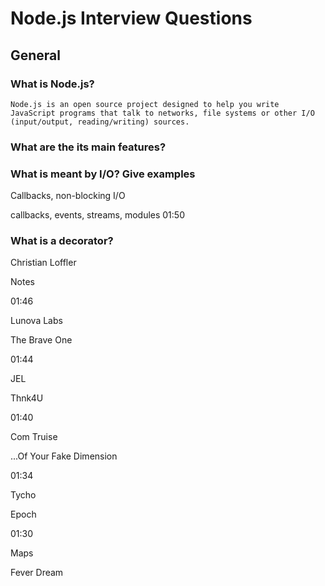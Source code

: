 # Node.js Interview Questions

## General

### What is Node.js?

    Node.js is an open source project designed to help you write JavaScript programs that talk to networks, file systems or other I/O (input/output, reading/writing) sources.

### What are the its main features?

### What is meant by I/O? Give examples

Callbacks, non-blocking I/O

callbacks, events, streams, modules
01:50

### What is a decorator?

Christian Loffler

Notes

01:46

Lunova Labs

The Brave One

01:44

JEL

Thnk4U

01:40

Com Truise

...Of Your Fake Dimension

01:34

Tycho

Epoch

01:30

Maps

Fever Dream
